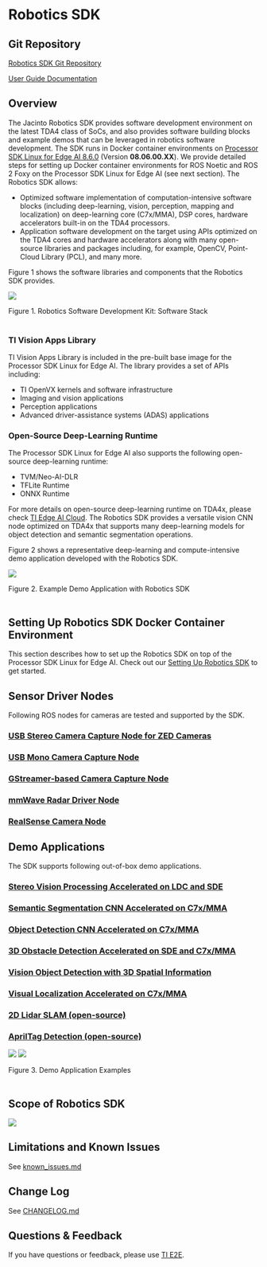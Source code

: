 Robotics SDK
============

## Git Repository

[Robotics SDK Git Repository](https://git.ti.com/cgit/processor-sdk-vision/jacinto_ros_perception/about/)

[User Guide Documentation](https://software-dl.ti.com/jacinto7/esd/robotics-sdk/08_06_00/docs/index.html)

## Overview

The Jacinto Robotics SDK provides software development environment on the latest TDA4 class of SoCs, and also provides software building blocks and example demos that can be leveraged in robotics software development. The SDK runs in Docker container environments on [Processor SDK Linux for Edge AI 8.6.0](https://www.ti.com/tool/download/PROCESSOR-SDK-LINUX-SK-TDA4VM) (Version **08.06.00.XX**). We provide detailed steps for setting up Docker container environments for ROS Noetic and ROS 2 Foxy on the Processor SDK Linux for Edge AI (see next section). The Robotics SDK allows:

* Optimized software implementation of computation-intensive software blocks (including deep-learning, vision, perception, mapping and localization) on deep-learning core (C7x/MMA), DSP cores, hardware accelerators built-in on the TDA4 processors.
* Application software development on the target using APIs optimized on the TDA4 cores and hardware accelerators along with many open-source libraries and packages including, for example, OpenCV, Point-Cloud Library (PCL), and many more.

Figure 1 shows the software libraries and components that the Robotics SDK provides.

![](docs/tiovx_ros_sw_stack.png)
 <figcaption>Figure 1. Robotics Software Development Kit: Software Stack </figcaption>
 <br />

### TI Vision Apps Library
TI Vision Apps Library is included in the pre-built base image for the Processor SDK Linux for Edge AI. The library provides a set of APIs including:

* TI OpenVX kernels and software infrastructure
* Imaging and vision applications
* Perception applications
* Advanced driver-assistance systems (ADAS) applications

### Open-Source Deep-Learning Runtime
The Processor SDK Linux for Edge AI also supports the following open-source deep-learning runtime:
* TVM/Neo-AI-DLR
* TFLite Runtime
* ONNX Runtime

For more details on open-source deep-learning runtime on TDA4x, please check [TI Edge AI Cloud](https://dev.ti.com/edgeai/). The Robotics SDK provides a versatile vision CNN node optimized on TDA4x that supports many deep-learning models for object detection and semantic segmentation operations.

Figure 2 shows a representative deep-learning and compute-intensive demo application developed with the Robotics SDK.

![](docs/tiovx_ros_demo_diagram.svg)
<figcaption>Figure 2. Example Demo Application with Robotics SDK </figcaption>
<br />

## Setting Up Robotics SDK Docker Container Environment

This section describes how to set up the Robotics SDK on top of the Processor SDK Linux for Edge AI. Check out our [Setting Up Robotics SDK](docker/README.md) to get started.

## Sensor Driver Nodes

Following ROS nodes for cameras are tested and supported by the SDK.

### [USB Stereo Camera Capture Node for ZED Cameras](ros1/drivers/zed_capture/README.md)

### [USB Mono Camera Capture Node](ros1/drivers/mono_capture/README.md)

### [GStreamer-based Camera Capture Node](ros1/drivers/gscam/README_TI.md)

### [mmWave Radar Driver Node](docs/radar_driver_node.md)

### [RealSense Camera Node](docs/realsense_driver_node.md)

## Demo Applications

The SDK supports following out-of-box demo applications.

### [Stereo Vision Processing Accelerated on LDC and SDE](ros1/nodes/ti_sde/README.md)

### [Semantic Segmentation CNN Accelerated on C7x/MMA](ros1/nodes/ti_vision_cnn/README.md)

### [Object Detection CNN Accelerated on C7x/MMA](ros1/nodes/ti_vision_cnn/README_objdet.md)

### [3D Obstacle Detection Accelerated on SDE and C7x/MMA](ros1/nodes/ti_estop/README.md)

### [Vision Object Detection with 3D Spatial Information](ros1/nodes/ti_objdet_range/README.md)

### [Visual Localization Accelerated on C7x/MMA](ros1/nodes/ti_vl/README.md)

### [2D Lidar SLAM (open-source)](ros1/slam/README.md)

### [AprilTag Detection (open-source)](docs/april_tag.md)

![](ros1/nodes/ti_vision_cnn/docs/objdet_rviz.png)
![](ros1/nodes/ti_estop/docs/estop_rviz.png)

<figcaption>Figure 3. Demo Application Examples </figcaption>
<br />

## Scope of Robotics SDK

![](docs/scope_of_release_08_06_00.png)

## Limitations and Known Issues
See [known_issues.md](docs/known_issues.md)

## Change Log
See [CHANGELOG.md](CHANGELOG.md)

## Questions & Feedback

If you have questions or feedback, please use [TI E2E](https://e2e.ti.com/support/processors).
